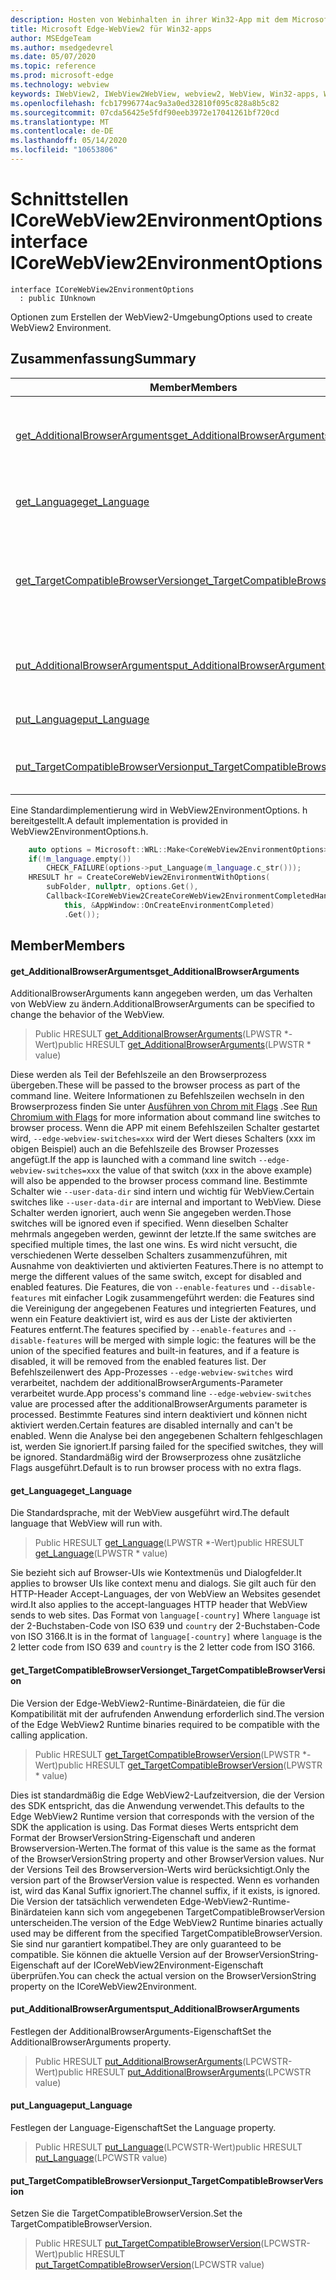 ```yaml
---
description: Hosten von Webinhalten in ihrer Win32-App mit dem Microsoft Edge WebView2-Steuerelement
title: Microsoft Edge-WebView2 für Win32-apps
author: MSEdgeTeam
ms.author: msedgedevrel
ms.date: 05/07/2020
ms.topic: reference
ms.prod: microsoft-edge
ms.technology: webview
keywords: IWebView2, IWebView2WebView, webview2, WebView, Win32-apps, Win32, Edge, ICoreWebView2, ICoreWebView2Controller, Browser-Steuerelement, Edge-HTML
ms.openlocfilehash: fcb17996774ac9a3a0ed32810f095c828a8b5c82
ms.sourcegitcommit: 07cda56425e5fdf90eeb3972e17041261bf720cd
ms.translationtype: MT
ms.contentlocale: de-DE
ms.lasthandoff: 05/14/2020
ms.locfileid: "10653806"
---
```

# <span data-ttu-id="49a6b-104">Schnittstellen ICoreWebView2EnvironmentOptions</span><span class="sxs-lookup"><span data-stu-id="49a6b-104">interface ICoreWebView2EnvironmentOptions</span></span> 

```
interface ICoreWebView2EnvironmentOptions
  : public IUnknown
```

<span data-ttu-id="49a6b-105">Optionen zum Erstellen der WebView2-Umgebung</span><span class="sxs-lookup"><span data-stu-id="49a6b-105">Options used to create WebView2 Environment.</span></span>

## <span data-ttu-id="49a6b-106">Zusammenfassung</span><span class="sxs-lookup"><span data-stu-id="49a6b-106">Summary</span></span>

 <span data-ttu-id="49a6b-107">Member</span><span class="sxs-lookup"><span data-stu-id="49a6b-107">Members</span></span>                        | <span data-ttu-id="49a6b-108">Beschreibungen</span><span class="sxs-lookup"><span data-stu-id="49a6b-108">Descriptions</span></span>
--------------------------------|---------------------------------------------
[<span data-ttu-id="49a6b-109">get_AdditionalBrowserArguments</span><span class="sxs-lookup"><span data-stu-id="49a6b-109">get_AdditionalBrowserArguments</span></span>](#get_additionalbrowserarguments) | <span data-ttu-id="49a6b-110">AdditionalBrowserArguments kann angegeben werden, um das Verhalten von WebView zu ändern.</span><span class="sxs-lookup"><span data-stu-id="49a6b-110">AdditionalBrowserArguments can be specified to change the behavior of the WebView.</span></span>
[<span data-ttu-id="49a6b-111">get_Language</span><span class="sxs-lookup"><span data-stu-id="49a6b-111">get_Language</span></span>](#get_language) | <span data-ttu-id="49a6b-112">Die Standardsprache, mit der WebView ausgeführt wird.</span><span class="sxs-lookup"><span data-stu-id="49a6b-112">The default language that WebView will run with.</span></span>
[<span data-ttu-id="49a6b-113">get_TargetCompatibleBrowserVersion</span><span class="sxs-lookup"><span data-stu-id="49a6b-113">get_TargetCompatibleBrowserVersion</span></span>](#get_targetcompatiblebrowserversion) | <span data-ttu-id="49a6b-114">Die Version der Edge-WebView2-Runtime-Binärdateien, die für die Kompatibilität mit der aufrufenden Anwendung erforderlich sind.</span><span class="sxs-lookup"><span data-stu-id="49a6b-114">The version of the Edge WebView2 Runtime binaries required to be compatible with the calling application.</span></span>
[<span data-ttu-id="49a6b-115">put_AdditionalBrowserArguments</span><span class="sxs-lookup"><span data-stu-id="49a6b-115">put_AdditionalBrowserArguments</span></span>](#put_additionalbrowserarguments) | <span data-ttu-id="49a6b-116">Festlegen der AdditionalBrowserArguments-Eigenschaft</span><span class="sxs-lookup"><span data-stu-id="49a6b-116">Set the AdditionalBrowserArguments property.</span></span>
[<span data-ttu-id="49a6b-117">put_Language</span><span class="sxs-lookup"><span data-stu-id="49a6b-117">put_Language</span></span>](#put_language) | <span data-ttu-id="49a6b-118">Festlegen der Language-Eigenschaft</span><span class="sxs-lookup"><span data-stu-id="49a6b-118">Set the Language property.</span></span>
[<span data-ttu-id="49a6b-119">put_TargetCompatibleBrowserVersion</span><span class="sxs-lookup"><span data-stu-id="49a6b-119">put_TargetCompatibleBrowserVersion</span></span>](#put_targetcompatiblebrowserversion) | <span data-ttu-id="49a6b-120">Setzen Sie die TargetCompatibleBrowserVersion.</span><span class="sxs-lookup"><span data-stu-id="49a6b-120">Set the TargetCompatibleBrowserVersion.</span></span>

<span data-ttu-id="49a6b-121">Eine Standardimplementierung wird in WebView2EnvironmentOptions. h bereitgestellt.</span><span class="sxs-lookup"><span data-stu-id="49a6b-121">A default implementation is provided in WebView2EnvironmentOptions.h.</span></span>

```cpp
    auto options = Microsoft::WRL::Make<CoreWebView2EnvironmentOptions>();
    if(!m_language.empty())
        CHECK_FAILURE(options->put_Language(m_language.c_str()));
    HRESULT hr = CreateCoreWebView2EnvironmentWithOptions(
        subFolder, nullptr, options.Get(),
        Callback<ICoreWebView2CreateCoreWebView2EnvironmentCompletedHandler>(
            this, &AppWindow::OnCreateEnvironmentCompleted)
            .Get());
```

## <span data-ttu-id="49a6b-122">Member</span><span class="sxs-lookup"><span data-stu-id="49a6b-122">Members</span></span>

#### <span data-ttu-id="49a6b-123">get_AdditionalBrowserArguments</span><span class="sxs-lookup"><span data-stu-id="49a6b-123">get_AdditionalBrowserArguments</span></span> 

<span data-ttu-id="49a6b-124">AdditionalBrowserArguments kann angegeben werden, um das Verhalten von WebView zu ändern.</span><span class="sxs-lookup"><span data-stu-id="49a6b-124">AdditionalBrowserArguments can be specified to change the behavior of the WebView.</span></span>

> <span data-ttu-id="49a6b-125">Public HRESULT [get_AdditionalBrowserArguments](#get_additionalbrowserarguments)(LPWSTR \*-Wert)</span><span class="sxs-lookup"><span data-stu-id="49a6b-125">public HRESULT [get_AdditionalBrowserArguments](#get_additionalbrowserarguments)(LPWSTR \* value)</span></span>

<span data-ttu-id="49a6b-126">Diese werden als Teil der Befehlszeile an den Browserprozess übergeben.</span><span class="sxs-lookup"><span data-stu-id="49a6b-126">These will be passed to the browser process as part of the command line.</span></span> <span data-ttu-id="49a6b-127">Weitere Informationen zu Befehlszeilen wechseln in den Browserprozess finden Sie unter [Ausführen von Chrom mit Flags](https://aka.ms/RunChromiumWithFlags) .</span><span class="sxs-lookup"><span data-stu-id="49a6b-127">See [Run Chromium with Flags](https://aka.ms/RunChromiumWithFlags) for more information about command line switches to browser process.</span></span> <span data-ttu-id="49a6b-128">Wenn die APP mit einem Befehlszeilen Schalter gestartet wird, `--edge-webview-switches=xxx` wird der Wert dieses Schalters (xxx im obigen Beispiel) auch an die Befehlszeile des Browser Prozesses angefügt.</span><span class="sxs-lookup"><span data-stu-id="49a6b-128">If the app is launched with a command line switch `--edge-webview-switches=xxx` the value of that switch (xxx in the above example) will also be appended to the browser process command line.</span></span> <span data-ttu-id="49a6b-129">Bestimmte Schalter wie `--user-data-dir` sind intern und wichtig für WebView.</span><span class="sxs-lookup"><span data-stu-id="49a6b-129">Certain switches like `--user-data-dir` are internal and important to WebView.</span></span> <span data-ttu-id="49a6b-130">Diese Schalter werden ignoriert, auch wenn Sie angegeben werden.</span><span class="sxs-lookup"><span data-stu-id="49a6b-130">Those switches will be ignored even if specified.</span></span> <span data-ttu-id="49a6b-131">Wenn dieselben Schalter mehrmals angegeben werden, gewinnt der letzte.</span><span class="sxs-lookup"><span data-stu-id="49a6b-131">If the same switches are specified multiple times, the last one wins.</span></span> <span data-ttu-id="49a6b-132">Es wird nicht versucht, die verschiedenen Werte desselben Schalters zusammenzuführen, mit Ausnahme von deaktivierten und aktivierten Features.</span><span class="sxs-lookup"><span data-stu-id="49a6b-132">There is no attempt to merge the different values of the same switch, except for disabled and enabled features.</span></span> <span data-ttu-id="49a6b-133">Die Features, die von `--enable-features` und `--disable-features` mit einfacher Logik zusammengeführt werden: die Features sind die Vereinigung der angegebenen Features und integrierten Features, und wenn ein Feature deaktiviert ist, wird es aus der Liste der aktivierten Features entfernt.</span><span class="sxs-lookup"><span data-stu-id="49a6b-133">The features specified by `--enable-features` and `--disable-features` will be merged with simple logic: the features will be the union of the specified features and built-in features, and if a feature is disabled, it will be removed from the enabled features list.</span></span> <span data-ttu-id="49a6b-134">Der Befehlszeilenwert des App-Prozesses `--edge-webview-switches` wird verarbeitet, nachdem der additionalBrowserArguments-Parameter verarbeitet wurde.</span><span class="sxs-lookup"><span data-stu-id="49a6b-134">App process's command line `--edge-webview-switches` value are processed after the additionalBrowserArguments parameter is processed.</span></span> <span data-ttu-id="49a6b-135">Bestimmte Features sind intern deaktiviert und können nicht aktiviert werden.</span><span class="sxs-lookup"><span data-stu-id="49a6b-135">Certain features are disabled internally and can't be enabled.</span></span> <span data-ttu-id="49a6b-136">Wenn die Analyse bei den angegebenen Schaltern fehlgeschlagen ist, werden Sie ignoriert.</span><span class="sxs-lookup"><span data-stu-id="49a6b-136">If parsing failed for the specified switches, they will be ignored.</span></span> <span data-ttu-id="49a6b-137">Standardmäßig wird der Browserprozess ohne zusätzliche Flags ausgeführt.</span><span class="sxs-lookup"><span data-stu-id="49a6b-137">Default is to run browser process with no extra flags.</span></span>

#### <span data-ttu-id="49a6b-138">get_Language</span><span class="sxs-lookup"><span data-stu-id="49a6b-138">get_Language</span></span> 

<span data-ttu-id="49a6b-139">Die Standardsprache, mit der WebView ausgeführt wird.</span><span class="sxs-lookup"><span data-stu-id="49a6b-139">The default language that WebView will run with.</span></span>

> <span data-ttu-id="49a6b-140">Public HRESULT [get_Language](#get_language)(LPWSTR \*-Wert)</span><span class="sxs-lookup"><span data-stu-id="49a6b-140">public HRESULT [get_Language](#get_language)(LPWSTR \* value)</span></span>

<span data-ttu-id="49a6b-141">Sie bezieht sich auf Browser-UIs wie Kontextmenüs und Dialogfelder.</span><span class="sxs-lookup"><span data-stu-id="49a6b-141">It applies to browser UIs like context menu and dialogs.</span></span> <span data-ttu-id="49a6b-142">Sie gilt auch für den HTTP-Header Accept-Languages, der von WebView an Websites gesendet wird.</span><span class="sxs-lookup"><span data-stu-id="49a6b-142">It also applies to the accept-languages HTTP header that WebView sends to web sites.</span></span> <span data-ttu-id="49a6b-143">Das Format von `language[-country]` Where `language` ist der 2-Buchstaben-Code von ISO 639 und `country` der 2-Buchstaben-Code von ISO 3166.</span><span class="sxs-lookup"><span data-stu-id="49a6b-143">It is in the format of `language[-country]` where `language` is the 2 letter code from ISO 639 and `country` is the 2 letter code from ISO 3166.</span></span>

#### <span data-ttu-id="49a6b-144">get_TargetCompatibleBrowserVersion</span><span class="sxs-lookup"><span data-stu-id="49a6b-144">get_TargetCompatibleBrowserVersion</span></span> 

<span data-ttu-id="49a6b-145">Die Version der Edge-WebView2-Runtime-Binärdateien, die für die Kompatibilität mit der aufrufenden Anwendung erforderlich sind.</span><span class="sxs-lookup"><span data-stu-id="49a6b-145">The version of the Edge WebView2 Runtime binaries required to be compatible with the calling application.</span></span>

> <span data-ttu-id="49a6b-146">Public HRESULT [get_TargetCompatibleBrowserVersion](#get_targetcompatiblebrowserversion)(LPWSTR \*-Wert)</span><span class="sxs-lookup"><span data-stu-id="49a6b-146">public HRESULT [get_TargetCompatibleBrowserVersion](#get_targetcompatiblebrowserversion)(LPWSTR \* value)</span></span>

<span data-ttu-id="49a6b-147">Dies ist standardmäßig die Edge WebView2-Laufzeitversion, die der Version des SDK entspricht, das die Anwendung verwendet.</span><span class="sxs-lookup"><span data-stu-id="49a6b-147">This defaults to the Edge WebView2 Runtime version that corresponds with the version of the SDK the application is using.</span></span> <span data-ttu-id="49a6b-148">Das Format dieses Werts entspricht dem Format der BrowserVersionString-Eigenschaft und anderen Browserversion-Werten.</span><span class="sxs-lookup"><span data-stu-id="49a6b-148">The format of this value is the same as the format of the BrowserVersionString property and other BrowserVersion values.</span></span> <span data-ttu-id="49a6b-149">Nur der Versions Teil des Browserversion-Werts wird berücksichtigt.</span><span class="sxs-lookup"><span data-stu-id="49a6b-149">Only the version part of the BrowserVersion value is respected.</span></span> <span data-ttu-id="49a6b-150">Wenn es vorhanden ist, wird das Kanal Suffix ignoriert.</span><span class="sxs-lookup"><span data-stu-id="49a6b-150">The channel suffix, if it exists, is ignored.</span></span> <span data-ttu-id="49a6b-151">Die Version der tatsächlich verwendeten Edge-WebView2-Runtime-Binärdateien kann sich vom angegebenen TargetCompatibleBrowserVersion unterscheiden.</span><span class="sxs-lookup"><span data-stu-id="49a6b-151">The version of the Edge WebView2 Runtime binaries actually used may be different from the specified TargetCompatibleBrowserVersion.</span></span> <span data-ttu-id="49a6b-152">Sie sind nur garantiert kompatibel.</span><span class="sxs-lookup"><span data-stu-id="49a6b-152">They are only guaranteed to be compatible.</span></span> <span data-ttu-id="49a6b-153">Sie können die aktuelle Version auf der BrowserVersionString-Eigenschaft auf der ICoreWebView2Environment-Eigenschaft überprüfen.</span><span class="sxs-lookup"><span data-stu-id="49a6b-153">You can check the actual version on the BrowserVersionString property on the ICoreWebView2Environment.</span></span>

#### <span data-ttu-id="49a6b-154">put_AdditionalBrowserArguments</span><span class="sxs-lookup"><span data-stu-id="49a6b-154">put_AdditionalBrowserArguments</span></span> 

<span data-ttu-id="49a6b-155">Festlegen der AdditionalBrowserArguments-Eigenschaft</span><span class="sxs-lookup"><span data-stu-id="49a6b-155">Set the AdditionalBrowserArguments property.</span></span>

> <span data-ttu-id="49a6b-156">Public HRESULT [put_AdditionalBrowserArguments](#put_additionalbrowserarguments)(LPCWSTR-Wert)</span><span class="sxs-lookup"><span data-stu-id="49a6b-156">public HRESULT [put_AdditionalBrowserArguments](#put_additionalbrowserarguments)(LPCWSTR value)</span></span>

#### <span data-ttu-id="49a6b-157">put_Language</span><span class="sxs-lookup"><span data-stu-id="49a6b-157">put_Language</span></span> 

<span data-ttu-id="49a6b-158">Festlegen der Language-Eigenschaft</span><span class="sxs-lookup"><span data-stu-id="49a6b-158">Set the Language property.</span></span>

> <span data-ttu-id="49a6b-159">Public HRESULT [put_Language](#put_language)(LPCWSTR-Wert)</span><span class="sxs-lookup"><span data-stu-id="49a6b-159">public HRESULT [put_Language](#put_language)(LPCWSTR value)</span></span>

#### <span data-ttu-id="49a6b-160">put_TargetCompatibleBrowserVersion</span><span class="sxs-lookup"><span data-stu-id="49a6b-160">put_TargetCompatibleBrowserVersion</span></span> 

<span data-ttu-id="49a6b-161">Setzen Sie die TargetCompatibleBrowserVersion.</span><span class="sxs-lookup"><span data-stu-id="49a6b-161">Set the TargetCompatibleBrowserVersion.</span></span>

> <span data-ttu-id="49a6b-162">Public HRESULT [put_TargetCompatibleBrowserVersion](#put_targetcompatiblebrowserversion)(LPCWSTR-Wert)</span><span class="sxs-lookup"><span data-stu-id="49a6b-162">public HRESULT [put_TargetCompatibleBrowserVersion](#put_targetcompatiblebrowserversion)(LPCWSTR value)</span></span>

